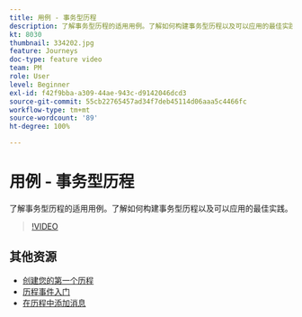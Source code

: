 ```yaml
---
title: 用例 - 事务型历程
description: 了解事务型历程的适用用例。了解如何构建事务型历程以及可以应用的最佳实践。
kt: 8030
thumbnail: 334202.jpg
feature: Journeys
doc-type: feature video
team: PM
role: User
level: Beginner
exl-id: f42f9bba-a309-44ae-943c-d9142046dcd3
source-git-commit: 55cb22765457ad34f7deb45114d06aaa5c4466fc
workflow-type: tm+mt
source-wordcount: '89'
ht-degree: 100%

---
```


# 用例 - 事务型历程

了解事务型历程的适用用例。了解如何构建事务型历程以及可以应用的最佳实践。

>[!VIDEO](https://video.tv.adobe.com/v/334202?quality=12)

## 其他资源

* [创建您的第一个历程](https://experienceleague.adobe.com/docs/journey-optimizer/using/orchestrate-journeys/create-journey/journey-gs.html?lang=zh-Hans)
* [历程事件入门](https://experienceleague.adobe.com/docs/journey-optimizer/using/orchestrate-journeys/about-journey-building/about-journey-activities.html?lang=zh-Hans)
* [在历程中添加消息](https://experienceleague.adobe.com/docs/journey-optimizer/using/orchestrate-journeys/about-journey-building/journeys-message.html?lang=zh-Hans)
